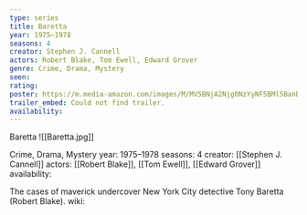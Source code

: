 ```yaml
---
type: series
title: Baretta
year: 1975–1978
seasons: 4
creator: Stephen J. Cannell
actors: Robert Blake, Tom Ewell, Edward Grover
genre: Crime, Drama, Mystery
seen:
rating: 
poster: https://m.media-amazon.com/images/M/MV5BNjA2Njg0NzYyNF5BMl5BanBnXkFtZTcwNzM1ODIyMQ@@._V1_SX300.jpg
trailer_embed: Could not find trailer.
availability:
---
```

Baretta
![[Baretta.jpg]]

Crime, Drama, Mystery
year: 1975–1978
seasons: 4
creator: [[Stephen J. Cannell]]
actors: [[Robert Blake]], [[Tom Ewell]], [[Edward Grover]]
availability:

The cases of maverick undercover New York City detective Tony Baretta (Robert Blake).
wiki: 


